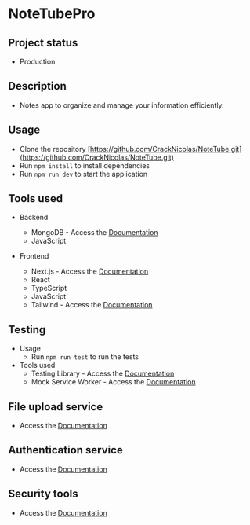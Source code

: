 # NoteTubePro

## Project status
   - Production

## Description
   - Notes app to organize and manage your information efficiently.

## Usage
   - Clone the repository [https://github.com/CrackNicolas/NoteTube.git](https://github.com/CrackNicolas/NoteTube.git)
   - Run `npm install` to install dependencies
   - Run `npm run dev` to start the application

## Tools used
  * Backend
    - MongoDB - Access the [Documentation](https://www.mongodb.com/docs/manual)
    - JavaScript

  * Frontend
    - Next.js - Access the [Documentation](https://nextjs.org/docs)
    - React
    - TypeScript
    - JavaScript
    - Tailwind - Access the [Documentation](https://tailwindcss.com)

## Testing
  * Usage 
    - Run `npm run test` to run the tests
  * Tools used
    - Testing Library - Access the [Documentation](https://testing-library.com)
    - Mock Service Worker - Access the [Documentation](https://mswjs.io)

## File upload service
  * Access the [Documentation](https://cloudinary.com)

## Authentication service
  * Access the [Documentation](http://clerk.com)

## Security tools
  * Access the [Documentation](https://www.virustotal.com)